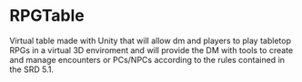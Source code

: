 # RPGTable
Virtual table made with Unity that will allow dm and players to play tabletop RPGs in a virtual 3D enviroment and will provide the DM with tools to create and manage encounters or PCs/NPCs according to the rules contained in the SRD 5.1. 
